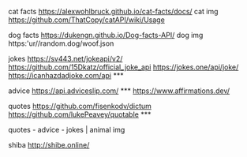 cat facts https://alexwohlbruck.github.io/cat-facts/docs/
cat img https://github.com/ThatCopy/catAPI/wiki/Usage

dog facts https://dukengn.github.io/Dog-facts-API/
dog img https:'ur//random.dog/woof.json

jokes
https://sv443.net/jokeapi/v2/
https://github.com/15Dkatz/official_joke_api
https://jokes.one/api/joke/
https://icanhazdadjoke.com/api \*\*\*

advice
https://api.adviceslip.com/ \*\*\*
https://www.affirmations.dev/

quotes
https://github.com/fisenkodv/dictum
https://github.com/lukePeavey/quotable \*\*\*

quotes - advice - jokes | animal img

shiba
http://shibe.online/
